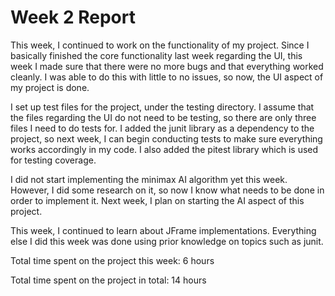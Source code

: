 # Week 2 Report

This week, I continued to work on the functionality of my project. Since I basically finished the core functionality last week regarding the UI, this week I made sure that there were no more bugs and that everything worked cleanly. I was able to do this with little to no issues, so now, the UI aspect of my project is done.

I set up test files for the project, under the testing directory. I assume that the files regarding the UI do not need to be testing, so there are only three files I need to do tests for. I added the junit library as a dependency to the project, so next week, I can begin conducting tests to make sure everything works accordingly in my code. I also added the pitest library which is used for testing coverage.

I did not start implementing the minimax AI algorithm yet this week. However, I did some research on it, so now I know what needs to be done in order to implement it. Next week, I plan on starting the AI aspect of this project.

This week, I continued to learn about JFrame implementations. Everything else I did this week was done using prior knowledge on topics such as junit. 

Total time spent on the project this week: 6 hours

Total time spent on the project in total: 14 hours